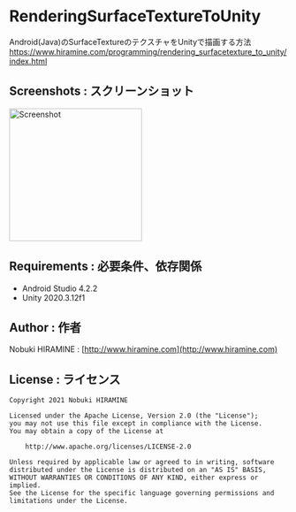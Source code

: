# RenderingSurfaceTextureToUnity

Android(Java)のSurfaceTextureのテクスチャをUnityで描画する方法  
https://www.hiramine.com/programming/rendering_surfacetexture_to_unity/index.html

## Screenshots : スクリーンショット
<img src="screenshots/screenshot_01.png" width="240" alt="Screenshot"/>

## Requirements : 必要条件、依存関係
- Android Studio 4.2.2
- Unity 2020.3.12f1

## Author : 作者
Nobuki HIRAMINE : [http://www.hiramine.com](http://www.hiramine.com)

## License : ライセンス
```
Copyright 2021 Nobuki HIRAMINE

Licensed under the Apache License, Version 2.0 (the "License");
you may not use this file except in compliance with the License.
You may obtain a copy of the License at

    http://www.apache.org/licenses/LICENSE-2.0

Unless required by applicable law or agreed to in writing, software
distributed under the License is distributed on an "AS IS" BASIS,
WITHOUT WARRANTIES OR CONDITIONS OF ANY KIND, either express or implied.
See the License for the specific language governing permissions and
limitations under the License.
```
